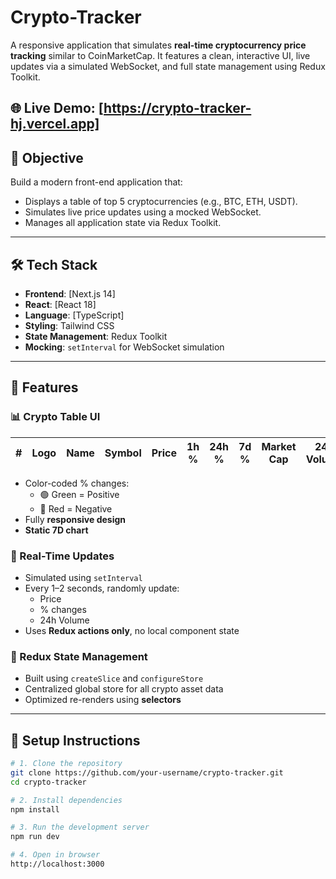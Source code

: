 # Crypto-Tracker

A responsive application that simulates **real-time cryptocurrency price tracking** similar to CoinMarketCap. It features a clean, interactive UI, live updates via a simulated WebSocket, and full state management using Redux Toolkit.

🌐 **Live Demo**: [https://crypto-tracker-hj.vercel.app]
---

## 🎯 Objective

Build a modern front-end application that:
- Displays a table of top 5 cryptocurrencies (e.g., BTC, ETH, USDT).
- Simulates live price updates using a mocked WebSocket.
- Manages all application state via Redux Toolkit.

---

## 🛠️ Tech Stack

- **Frontend**: [Next.js 14]
- **React**: [React 18]
- **Language**: [TypeScript]
- **Styling**: Tailwind CSS
- **State Management**: Redux Toolkit
- **Mocking**: `setInterval` for WebSocket simulation

---

## 🧱 Features

### 📊 Crypto Table UI
| # | Logo | Name | Symbol | Price | 1h % | 24h % | 7d % | Market Cap | 24h Volume | Circulating Supply | Max Supply | 7D Chart |
|---|------|------|--------|-------|------|--------|------|-------------|-------------|---------------------|-------------|-----------|

- Color-coded % changes:
  - 🟢 Green = Positive
  - 🔴 Red = Negative
- Fully **responsive design**
- **Static 7D chart** 

### 🔄 Real-Time Updates
- Simulated using `setInterval`
- Every 1–2 seconds, randomly update:
  - Price
  - % changes
  - 24h Volume
- Uses **Redux actions only**, no local component state

### 🧠 Redux State Management
- Built using `createSlice` and `configureStore`
- Centralized global store for all crypto asset data
- Optimized re-renders using **selectors**

---

## 🚀 Setup Instructions

```bash
# 1. Clone the repository
git clone https://github.com/your-username/crypto-tracker.git
cd crypto-tracker

# 2. Install dependencies
npm install

# 3. Run the development server
npm run dev

# 4. Open in browser
http://localhost:3000
